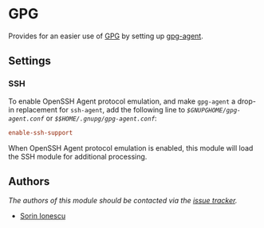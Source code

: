 # GPG

Provides for an easier use of [GPG][1] by setting up [gpg-agent][2].

## Settings

### SSH

To enable OpenSSH Agent protocol emulation, and make `gpg-agent` a drop-in
replacement for `ssh-agent`, add the following line to
_`$GNUPGHOME/gpg-agent.conf`_ or _`$$HOME/.gnupg/gpg-agent.conf`_:

```conf
enable-ssh-support
```

When OpenSSH Agent protocol emulation is enabled, this module will load the SSH
module for additional processing.

## Authors

_The authors of this module should be contacted via the [issue tracker][3]._

- [Sorin Ionescu](https://github.com/sorin-ionescu)

[1]: https://www.gnupg.org
[2]: https://linux.die.net/man/1/gpg-agent
[3]: https://github.com/sorin-ionescu/prezto/issues
